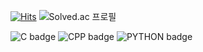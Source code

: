 [![Hits](https://hits.seeyoufarm.com/api/count/incr/badge.svg?url=https%3A%2F%2Fgithub.com%2Fexgs&count_bg=%237CAAEB&title_bg=%23555555&icon=&icon_color=%23FFFFFF&title=views&edge_flat=false)](https://hits.seeyoufarm.com)
![Solved.ac 프로필](http://mazassumnida.wtf/api/mini/generate_badge?boj=yunafrica)


![C badge](https://img.shields.io/badge/-C-A8B9CC?style=flat-square&logo=C&logoColor=white)
![CPP badge](https://img.shields.io/badge/-CPP-00599C?style=flat-square&logo=C%2B%2B&logoColor=white)
![PYTHON badge](https://img.shields.io/badge/-PYTHON-B3299C?style=flat-square&logo=Python&logoColor=white)

